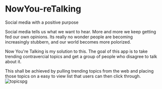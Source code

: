 # NowYou-reTalking
Social media with a positive purpose 

Social media tells us what we want to hear. More and more we keep getting fed our own opinions. Its really no wonder people are becoming increasingly stubbern, and our world becomes more polorized.

Now You're Talking is my solution to this. The goal of this app is to take trending contravercial topics and get a group of people who disagree to talk about it.

This shall be achieved by pulling trending topics from the web and placing those topics on a easy to view list that users can then click through.
![topicspg](https://user-images.githubusercontent.com/6510141/27975493-f746bf48-6327-11e7-9f17-d19b72615217.png)
